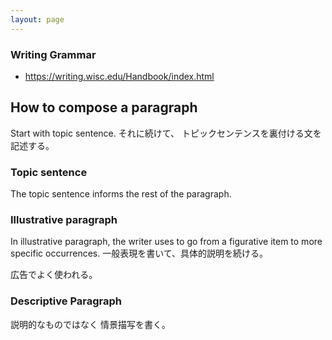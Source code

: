 ```yaml
---
layout: page
---
```


### Writing Grammar

* https://writing.wisc.edu/Handbook/index.html

## How to compose a paragraph

Start with topic sentence.
それに続けて、 トピックセンテンスを裏付ける文を記述する。

### Topic sentence

The topic sentence informs the rest of the paragraph.

### Illustrative paragraph

In illustrative paragraph, the writer uses to go from a figurative item to more specific occurrences.
一般表現を書いて、具体的説明を続ける。

広告でよく使われる。

### Descriptive Paragraph

説明的なものではなく 情景描写を書く。
